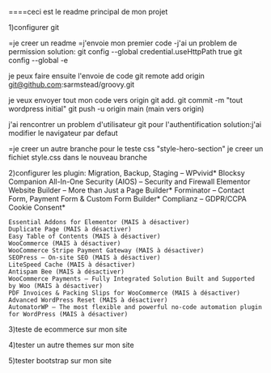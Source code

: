 ====ceci est le readme principal de mon projet


1)configurer git

=je creer un readme
=j'envoie mon premier code
-j'ai un problem de permission
solution:
git config --global credential.useHttpPath true
git config --global -e

je peux faire ensuite l'envoie de code
git remote add origin git@github.com:sarmstead/groovy.git


je veux envoyer tout mon code vers origin
git add.
git commit -m "tout wordpress initial"
git push -u origin main  (main vers origin)

j'ai rencontrer un problem d'utilisateur git pour l'authentification
solution:j'ai modifier le navigateur par defaut

=je creer un autre branche pour le teste css "style-hero-section"
je creer un fichiet style.css dans le nouveau branche



2)configurer les plugin:
Migration, Backup, Staging – WPvivid*
	Blocksy Companion
	All-In-One Security (AIOS) – Security and Firewall
	Elementor Website Builder – More than Just a Page Builder*
	Forminator – Contact Form, Payment Form & Custom Form Builder*
	Complianz – GDPR/CCPA Cookie Consent*

	Essential Addons for Elementor (MAIS à désactiver)
	Duplicate Page (MAIS à désactiver)
	Easy Table of Contents (MAIS à désactiver)
	WooCommerce (MAIS à désactiver)
	WooCommerce Stripe Payment Gateway (MAIS à désactiver)
	SEOPress – On-site SEO (MAIS à désactiver)
	LiteSpeed Cache (MAIS à désactiver)
	Antispam Bee (MAIS à désactiver)
	WooCommerce Payments – Fully Integrated Solution Built and Supported by Woo (MAIS à désactiver)
	PDF Invoices & Packing Slips for WooCommerce (MAIS à désactiver)
	Advanced WordPress Reset (MAIS à désactiver)
	AutomatorWP – The most flexible and powerful no-code automation plugin for WordPress (MAIS à désactiver)

3)teste de ecommerce sur mon site



4)tester un autre themes sur mon site



5)tester bootstrap sur mon site






